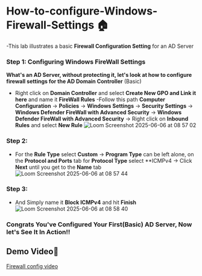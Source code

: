 # How-to-configure-Windows-Firewall-Settings 🏠
-This lab illustrates a basic **Firewall Configuration Setting** for an AD Server
### Step 1: Configuring Windows FireWall Settings
**What's an AD Server, without protecting it, let's look at how to configure firewall settings for the AD Domain Controller** (Basic)
- Right click on **Domain Controller** and select **Create New GPO and Link it here** and name it **FireWall Rules**
-Follow this path **Computer Configuration** -> **Policies** -> **Windows Settings** -> **Security Settings** -> **Windows Defender FireWall with Advanced Security** -> **Windows Defender FireWall with Advanced Security** -> Right click on **Inbound Rules** and select **New Rule**
![Loom Screenshot 2025-06-06 at 08 57 02](https://github.com/user-attachments/assets/b4d32de0-7452-45d9-b5d2-24800aa3f278)
### Step 2:
- For the **Rule Type** select **Custom** -> **Program Type** can be left alone, on the **Protocol and Ports** tab for **Protocol Type** select **ICMPv4 -> Click **Next** until you get to the **Name** tab
![Loom Screenshot 2025-06-06 at 08 57 44](https://github.com/user-attachments/assets/e05e1e43-828a-436b-928d-611a2473b77f)
### Step 3:
- And Simply name it **Block ICMPv4** and hit **Finish**
![Loom Screenshot 2025-06-06 at 08 58 40](https://github.com/user-attachments/assets/8ae6b862-472c-4a09-a8c7-8749cc3326c9)
### Congrats You've Configured Your First(Basic) AD Server, Now let's See It In Action!!

## Demo Video🎥
[Firewall config video](https://www.loom.com/share/0ccebea9d8b94d6c816a7934ee133fa1?sid=43d3af55-7b4e-4849-aa28-82fd7ad95505)
